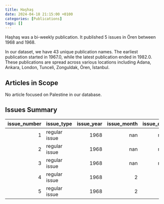 ```yaml
---
title: Haşhaş
date: 2024-04-18 21:15:00 +0100
categories: [Publications]
tags: []
---
```


Haşhaş was a bi-weekly publication. It published 5 issues in Ören between 1968 and 1968.

In our dataset, we have 43 unique publication names. The earliest publication started in 1967.0, while the latest publication ended in 1982.0. These publications are spread across various locations including Adana, Ankara, London, Tunceli, Zonguldak, Ören, İstanbul.

## Articles in Scope

No article focused on Palestine in our database.

## Issues Summary

|   issue_number | issue_type    |   issue_year |   issue_month |   issue_day |
|---------------:|:--------------|-------------:|--------------:|------------:|
|              1 | regular issue |         1968 |           nan |         nan |
|              2 | regular issue |         1968 |           nan |         nan |
|              3 | regular issue |         1968 |           nan |         nan |
|              4 | regular issue |         1968 |             2 |           1 |
|              5 | regular issue |         1968 |             2 |          15 |